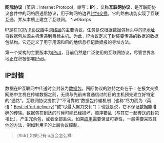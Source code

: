 **网际协议**（英语：Internet Protocol，缩写：**IP**），又称**互联网协议**，是互联网协议套件中的网络层通信协议，用于跨网络边界[封包交换](https://www.wikiwand.com/zh-hans/%E5%B0%81%E5%8C%85%E4%BA%A4%E6%8F%9B "封包交换")。它的路由功能实现了互联互通，并从本质上建立了互联网。 ^iw0bxrps

IP是在[TCP/IP协议族](https://www.wikiwand.com/zh-hans/TCP/IP%E5%8D%8F%E8%AE%AE%E6%97%8F "TCP/IP协议族")中[网络层](https://www.wikiwand.com/zh-hans/%E7%BD%91%E7%BB%9C%E5%B1%82 "网络层")的主要协议，任务是仅根据数据包标头中的[IP地址](https://www.wikiwand.com/zh-hans/IP%E5%9C%B0%E5%9D%80 "IP地址")将数据包从源主机传递到目标主机。为此，IP协议定义了封装要传递的数据的数据包结构。它还定义了用于用源和目的地信息标记数据报的寻址方法。

第一个架构的主要版本为[IPv4](https://www.wikiwand.com/zh-hans/IPv4 "IPv4")，目前仍然是广泛使用的互联网协议，尽管世界各地正在积极部署[IPv6](https://www.wikiwand.com/zh-hans/IPv6 "IPv6")。

## IP封装

数据在IP互联网中传送时会封装为[数据包](https://www.wikiwand.com/zh-hans/%E6%95%B0%E6%8D%AE%E5%8C%85 "数据包")。网际协议的独特之处在于：在报文交换网络中主机在传输数据之前，无须与先前未曾通信过的目的主机预先建立好特定的“通路”。互联网协议提供了“不可靠的”数据包传输机制（也称“尽力而为（英语：[Best-effort delivery](https://en.wikipedia.org/wiki/Best-effort_delivery "en:Best-effort delivery")）”或“尽最大努力交付”）；也就是说，它不保证数据能准确的传输。数据包在到达的时候可能已经损坏，顺序错乱（与其它一起传送的封包相比），产生冗余包，或者全部丢失。如果[应用](https://www.wikiwand.com/zh-hans/%E5%BA%94%E7%94%A8%E8%BD%AF%E4%BB%B6 "应用软件")需要保证可靠性，一般需要采取其他的方法，例如利用IP的上层协议控制。

>[!tldr] 
>如果只有ip层会怎么样

